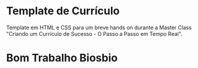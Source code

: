 # Template de Currículo 

Template em HTML e CSS para um breve hands on durante a Master Class "Criando um Currículo de Sucesso - O Passo a Passo em Tempo Real".
# Bom Trabalho Biosbio
